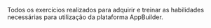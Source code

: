 Todos os exercícios realizados para adquirir e treinar as habilidades necessárias para utilização da plataforma AppBuilder.
